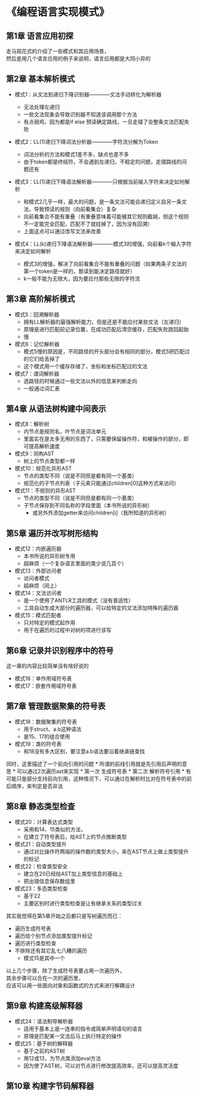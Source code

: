 # 《编程语言实现模式》
## 第1章 语言应用初探
走马观花式的介绍了一些模式和其应用场景，<br>
然后是用几个语言应用的例子来说明，语言应用都是大同小异的

## 第2章 基本解析模式
* 模式1：从文法到递归下降识别器————文法手动转化为解析器
    * 无法处理左递归
    * 一些文法现象会导致识别器不知道该调用那个方法
    * 有点弱鸡，因为都是if else 预读确定路线，一旦走错了会整条文法匹配失败

* 模式2：LL(1)递归下降词法分析器————字符流分解为Token
    * 词法分析的方法和模式1差不多，缺点也差不多
    * 由于token都是终结符，不会遇到左递归，不稳定的问题，走错路线的问题还有

* 模式3：LL(1)递归下降语法解析器————只根据当前输入字符来决定如何解析
    * 和模式2几乎一样，最大的问题，是一条文法可能会递归定义自另一条文法，导致预读的规则（向前看集合）复杂
    * 向前看集合不能有重叠（有重叠意味着可能被其它规则截胡，但这个规则不一定能完全匹配，匹配不了就挂掉了，因为没有回溯）
    * 上面这点可以通过改写文法来改善

* 模式4：LL(k)递归下降语法解析器————模式3的增强，向前看k个输入字符来决定如何解析
    * 模式3的增强，解决了向前看集合不能有重叠的问题（如果两条子文法的第一个token是一样的，那读到能决定路径就好）
    * k一般不能为无限大，因为要应付那些无限的字符流



## 第3章 高阶解析模式
* 模式5：回溯解析器
    * 拥有LL解析器的最强解析能力，但是还是不能应付某些文法（左递归）
    * 原理是进行匹配前记录位置，在成功匹配后清空缓存，匹配失败跳回起始
    * 慢
* 模式6：记忆解析器
    * 模式5慢的原因是，不同路径的开头部分会有相同的部分，模式5把匹配过的它们给丢掉了
    * 这个模式用一个缓存存储了，坐标和坐标匹配过的文法
* 模式7：谓词解析器
    * 选路径的时候通过一些文法以外的信息来判断走向
    * 一般通过词汇表



## 第4章 从语法树构建中间表示
* 模式8：解析树
    * 内节点是规则名，叶节点是词法单元
    * 里面实在是太多无用的东西了，只需要保留操作符，和被操作的部分，即可提高解析速度
* 模式9：同构AST
    * 树上的节点类型都一样
* 模式10：规范化异形AST
    * 节点的类型不同（说是不同但是都有同一个基类）
    * 规范化的子节点列表（子元素只能通过children[0]这种方式来访问）
* 模式11：不规则的异形AST
    * 节点的类型不同（说是不同但是都有同一个基类）
    * 子节点保存到不同名称的字段里面（本书所说的异形树）
        * 或另外外添加getter来访问children[i]（我所知道的异形树）


## 第5章 遍历并改写树形结构
* 模式12：内嵌遍历器
    * 本书所说的异形树专用
    * 超麻烦（一个复杂语言里面的类少说几百个）
* 模式13：外部访问者
    * 访问者模式
    * 超麻烦（同上）
* 模式14：文法访问者
    * 是一个使用了ANTLR工具的模式（没有普适性）
    * 工具自动生成大部分的遍历器，可以给特定的文法添加特殊的遍历器
* 模式15：模式匹配者
    * 只对特定的模式起作用
    * 用于在遍历的过程中对树的项进行该写

## 第6章 记录并识别程序中的符号
这一章的内容比较简单没有啥好说的

* 模式16：单作用域符号表
* 模式17：嵌套作用域符号表

## 第7章 管理数据聚集的符号表
* 模式18：数据聚集的符号表
    * 用于struct、a.b这种语法
    * 是15、17的组合使用
* 模式19：类的符号表
    * 和18没有多大区别，要注意a.b语法要沿着继承链查找

同时，这里描述了一个前向引用的问题
    * 所谓的前线引用就是先引用后声明的意思
    * 可以通过2次遍历ast来实现
        * 第一次 生成符号表
        * 第二次 解析符号引用
    * 有可能只是部分支持前向引用，这种情况下，可以通过在解析时比对在符号表中的前后顺序，来判定是否非法


## 第8章 静态类型检查
* 模式20：计算表达式类型
    * 采用和14、15类似的方法，
    * 在建立了符号表后，给AST上的节点推断类型
* 模式21：自动类型提升
    * 通过对比操作符两端的操作数的类型大小，来在AST节点上做上类型提升的标记
* 模式22：检查类型安全
    * 建立在20已经给AST加上类型信息的基础上
    * 把出错信息保存数组里
* 模式23：多态类型检查
    * 基于22
    * 主要区别时进行类型检查是让有继承关系的类型过关

其实我觉得在第5章开始之后都只是写树遍历而已：
* 遍历生成符号表
* 遍历给个别节点添加类型提升标记
* 遍历进行类型检查
* 不排除还有其它乱七八糟的遍历
    * 模式15是其中一个

以上几个步骤，除了生成符号表要占用一次遍历外，<br>
其余步骤可以合在一次的遍历里，<br>
应该可以用一些面向对象和函数式的方式来进行解耦设计


## 第9章 构建高级解释器
* 模式24：语法制导解析器
    * 适用于基本上是一连串的指令或简单声明语句的语言
    * 原理是匹配某一文法后马上执行特定的操作
* 模式25：基于树的解释器
    * 基于之前的AST树
    * 用12或13，为节点类添加eval方法
    * 因为使了AST树，可以对节点进行修改提高效率，还可以提高灵活度


## 第10章 构建字节码解释器

